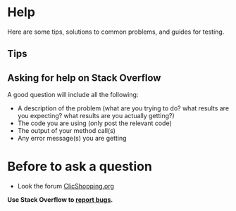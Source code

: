# Help
Here are some tips, solutions to common problems, and guides for testing.

## Tips


## Asking for help on Stack Overflow
A good question will include all the following:
- A description of the problem (what are you trying to do? what results are you expecting? what results are you actually getting?)
- The code you are using (only post the relevant code)
- The output of your method call(s)
- Any error message(s) you are getting

# Before to ask a question
- Look the forum [ClicShopping.org](https://www.clicshopping.org)

**Use Stack Overflow to [report bugs](https://github.com/ClicShopping/ClicShopping_V3/issues).**
